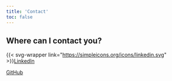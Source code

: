 ```yaml
---
title: 'Contact'
toc: false
---
```


## Where can I contact you?

 {{< svg-wrapper link="https://simpleicons.org/icons/linkedin.svg" >}}[LinkedIn](https://www.linkedin.com/in/jorritgorseman/)

[GitHub](https://github.com/jgorseman)

